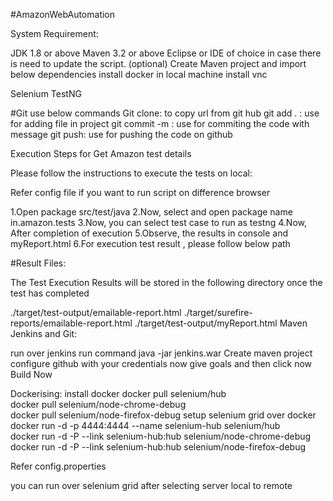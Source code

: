 #AmazonWebAutomation

System Requirement:

JDK 1.8 or above
Maven 3.2 or above
Eclipse or IDE of choice in case there is need to update the script. (optional)
Create Maven project and import below dependencies
install docker in local machine
install vnc

Selenium
TestNG

#Git use below commands Git clone: to copy url from git hub git add . : use for adding file in project git commit -m : use for commiting the code with message git push: use for pushing the code on github

Execution Steps for Get Amazon test details

Please follow the instructions to execute the tests on local:

Refer config file if you want to run script on difference browser

1.Open package src/test/java
2.Now, select and open package name in.amazon.tests 
3.Now, you can select  test case to run as testng 
4.Now, After completion of execution 
5.Observe, the results in console and myReport.html 6.For execution test result , please follow below path

#Result Files:

The Test Execution Results will be stored in the following directory once the test has completed

./target/test-output/emailable-report.html 
./target/surefire-reports/emailable-report.html 
./target/test-output/myReport.html 
Maven Jenkins and Git:

run over jenkins run command java -jar jenkins.war
Create maven project configure github with your credentials now give goals and then click now Build Now


Dockerising:
install docker 
 docker pull selenium/hub        
 docker pull selenium/node-chrome-debug                     
 docker pull selenium/node-firefox-debug 
 setup selenium grid over docker
 docker run -d -p 4444:4444 --name selenium-hub selenium/hub  
 docker run -d -P --link selenium-hub:hub  selenium/node-chrome-debug
docker run -d -P --link selenium-hub:hub  selenium/node-firefox-debug


Refer config.properties

you can run over selenium grid after selecting server local to remote
                  



